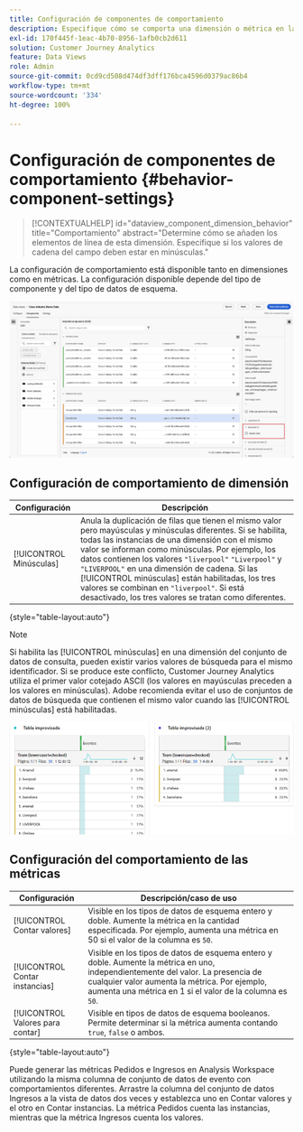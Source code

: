 ```yaml
---
title: Configuración de componentes de comportamiento
description: Especifique cómo se comporta una dimensión o métrica en la creación de informes.
exl-id: 170f445f-1eac-4b70-8956-1afb0cb2d611
solution: Customer Journey Analytics
feature: Data Views
role: Admin
source-git-commit: 0cd9cd508d474df3dff176bca4596d0379ac86b4
workflow-type: tm+mt
source-wordcount: '334'
ht-degree: 100%

---
```


# Configuración de componentes de comportamiento {#behavior-component-settings}

<!-- markdownlint-disable MD034 -->

>[!CONTEXTUALHELP]
>id="dataview_component_dimension_behavior"
>title="Comportamiento"
>abstract="Determine cómo se añaden los elementos de línea de esta dimensión. Especifique si los valores de cadena del campo deben estar en minúsculas."

<!-- markdownlint-enable MD034 -->


La configuración de comportamiento está disponible tanto en dimensiones como en métricas. La configuración disponible depende del tipo de componente y del tipo de datos de esquema.

![Configuración de comportamiento](../assets/behavior-settings.png)

## Configuración de comportamiento de dimensión

| Configuración | Descripción |
| --- | --- |
| [!UICONTROL Minúsculas] | Anula la duplicación de filas que tienen el mismo valor pero mayúsculas y minúsculas diferentes. Si se habilita, todas las instancias de una dimensión con el mismo valor se informan como minúsculas. Por ejemplo, los datos contienen los valores `"liverpool"` `"Liverpool"` y `"LIVERPOOL"` en una dimensión de cadena. Si las [!UICONTROL minúsculas] están habilitadas, los tres valores se combinan en `"liverpool"`. Si está desactivado, los tres valores se tratan como diferentes. |

{style="table-layout:auto"}

>[!NOTE]
>
>Si habilita las [!UICONTROL minúsculas] en una dimensión del conjunto de datos de consulta, pueden existir varios valores de búsqueda para el mismo identificador. Si se produce este conflicto, Customer Journey Analytics utiliza el primer valor cotejado ASCII (los valores en mayúsculas preceden a los valores en minúsculas). Adobe recomienda evitar el uso de conjuntos de datos de búsqueda que contienen el mismo valor cuando las [!UICONTROL minúsculas] está habilitadas.

![Dimensión que distingue entre mayúsculas y minúsculas](../assets/case-sens-workspace.png)

## Configuración del comportamiento de las métricas

| Configuración | Descripción/caso de uso |
| --- | --- |
| [!UICONTROL Contar valores] | Visible en los tipos de datos de esquema entero y doble. Aumente la métrica en la cantidad especificada. Por ejemplo, aumenta una métrica en 50 si el valor de la columna es `50`. |
| [!UICONTROL Contar instancias] | Visible en los tipos de datos de esquema entero y doble. Aumente la métrica en uno, independientemente del valor. La presencia de cualquier valor aumenta la métrica. Por ejemplo, aumenta una métrica en 1 si el valor de la columna es `50`. |
| [!UICONTROL Valores para contar] | Visible en tipos de datos de esquema booleanos. Permite determinar si la métrica aumenta contando `true`, `false` o ambos. |

{style="table-layout:auto"}

Puede generar las métricas Pedidos e Ingresos en Analysis Workspace utilizando la misma columna de conjunto de datos de evento con comportamientos diferentes. Arrastre la columna del conjunto de datos Ingresos a la vista de datos dos veces y establezca uno en Contar valores y el otro en Contar instancias. La métrica Pedidos cuenta las instancias, mientras que la métrica Ingresos cuenta los valores.
